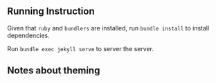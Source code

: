 ## Running Instruction

Given that `ruby` and `bundlers` are installed, run `bundle install` to install dependencies.

Run `bundle exec jekyll serve` to server the server.

## Notes about theming
